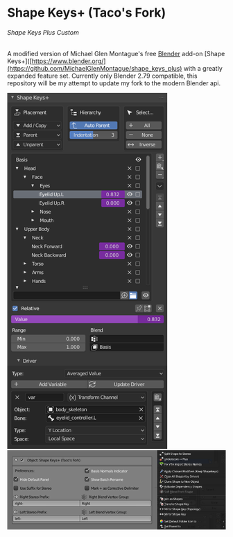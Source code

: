Shape Keys+ (Taco's Fork)
===========
###### Shape Keys Plus Custom

A modified version of Michael Glen Montague's free [Blender](https://www.blender.org/) add-on [Shape Keys+]([https://www.blender.org/](https://github.com/MichaelGlenMontague/shape_keys_plus) with a greatly expanded feature set.
Currently only Blender 2.79 compatible, this repository will be my attempt to update my fork to the modern Blender api.

![0|503x812](./screenshot.png)
![0|686x245](./screenshot2.png)
